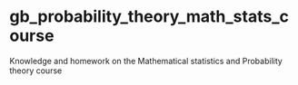 # gb_probability_theory_math_stats_course
Knowledge and homework on the Mathematical statistics and Probability theory course
